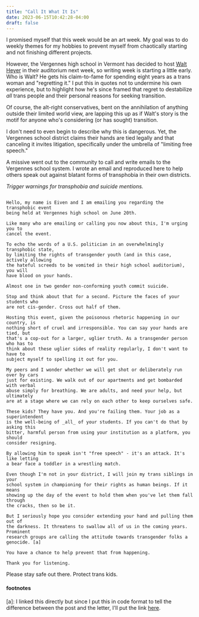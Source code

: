 ```yaml
---
title: "Call It What It Is"
date: 2023-06-15T10:42:28-04:00
draft: false
---
```


I promised myself that this week would be an art week. My goal was to do
weekly themes for my hobbies to prevent myself from chaotically starting and not
finishing different projects.

However, the Vergennes high school in Vermont has decided to host [Walt
Heyer](https://waltheyer.com/) in their auditorium next week, so writing week is
starting a little early. Who is Walt? He gets his claim-to-fame for spending
eight years as a trans woman and "regretting it." I put this in quotes not to
undermine his own experience, but to highlight how he's since framed that regret
to destabilize _all_ trans people and their personal reasons for seeking
transition. 

Of course, the alt-right conservatives, bent on the annihilation of anything
outside their limited world view, are lapping this up as if Walt's story is the
motif for anyone who's considering (or has sought) transition.

I don't need to even begin to describe why this is dangerous. Yet, the Vergennes
school district claims their hands are tied legally and that canceling it
invites litigation, specifically under the umbrella of "limiting free speech."

A missive went out to the community to call and write emails to the Vergennes
school system. I wrote an email and reproduced here to help others speak out
against blatant forms of transphobia in their own districts.


_Trigger warnings for transphobia and suicide mentions._

```

Hello, my name is Eiven and I am emailing you regarding the transphobic event
being held at Vergennes high school on June 20th. 

Like many who are emailing or calling you now about this, I'm urging you to
cancel the event.

To echo the words of a U.S. politician in an overwhelmingly transphobic state,
by limiting the rights of transgender youth (and in this case, actively allowing
the hateful screeds to be vomited in their high school auditorium), you will
have blood on your hands. 

Almost one in two gender non-conforming youth commit suicide.

Stop and think about that for a second. Picture the faces of your students who
are not cis-gender. Cross out half of them.

Hosting this event, given the poisonous rhetoric happening in our country, is
nothing short of cruel and irresponsible. You can say your hands are tied, but
that's a cop-out for a larger, uglier truth. As a transgender person who has to
think about these uglier sides of reality regularly, I don't want to have to
subject myself to spelling it out for you.

My peers and I wonder whether we will get shot or deliberately run over by cars
just for existing. We walk out of our apartments and get bombarded with verbal
abuse simply for breathing. We are adults, and need your help, but ultimately
are at a stage where we can rely on each other to keep ourselves safe.

These kids? They have you. And you're failing them. Your job as a superintendent
is the well-being of _all_ of your students. If you can't do that by asking this
bitter, harmful person from using your institution as a platform, you should
consider resigning.

By allowing him to speak isn't "free speech" - it's an attack. It's like letting
a bear face a toddler in a wrestling match.

Even though I'm not in your district, I will join my trans siblings in your
school system in championing for their rights as human beings. If it means
showing up the day of the event to hold them when you've let them fall through
the cracks, then so be it.

But I seriously hope you consider extending your hand and pulling them out of
the darkness. It threatens to swallow all of us in the coming years. Prominent
research groups are calling the attitude towards transgender folks a
genocide. [a]

You have a chance to help prevent that from happening.

Thank you for listening.

```

Please stay safe out there. Protect trans kids.

#### footnotes
[a]: I linked this directly but since I put this in code format to tell the
difference between the post and the letter, I'll put the link
[here](https://www.lemkininstitute.com/statements-new-page/statement-on-the-genocidal-nature-of-the-gender-critical-movement%E2%80%99s-ideology-and-practice).
